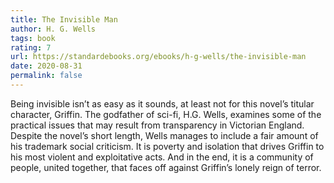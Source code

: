 ```yaml
---
title: The Invisible Man
author: H. G. Wells
tags: book
rating: 7
url: https://standardebooks.org/ebooks/h-g-wells/the-invisible-man
date: 2020-08-31
permalink: false
---
```


Being invisible isn’t as easy as it sounds, at least not for this novel’s titular character, Griffin. The godfather of sci-fi, H.G. Wells, examines some of the practical issues that may result from transparency in Victorian England. Despite the novel’s short length, Wells manages to include a fair amount of his trademark social criticism. It is poverty and isolation that drives Griffin to his most violent and exploitative acts. And in the end, it is a community of people, united together, that faces off against Griffin’s lonely reign of terror. 
